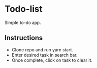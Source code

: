 # Todo-list

Simple to-do app.

## Instructions

- Clone repo and run yarn start.
- Enter desired task in search bar.
- Once complete, click on task to clear it.

